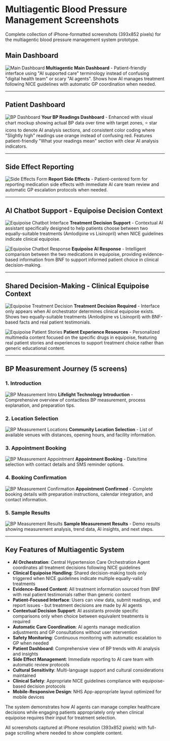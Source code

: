 # Multiagentic Blood Pressure Management Screenshots

Complete collection of iPhone-formatted screenshots (393x852 pixels) for the multiagentic blood pressure management system prototype.

## Main Dashboard

![Main Dashboard](mybp-main-ai-supported-care.png)
**Multiagentic Main Dashboard** - Patient-friendly interface using "AI supported care" terminology instead of confusing "digital health team" or scary "AI agents". Shows how AI manages treatment following NICE guidelines with automatic GP coordination when needed.

---

## Patient Dashboard

![BP Dashboard](mybp-dashboard-ai-supported-care.png)
**Your BP Readings Dashboard** - Enhanced with visual chart mockup showing actual BP data over time with target zones, ⭐ star icons to denote AI analysis sections, and consistent color coding where "Slightly high" readings use orange instead of confusing red. Features patient-friendly "What your readings mean" section with clear AI analysis indicators.

---

## Side Effect Reporting

![Side Effects Form](mybp-side-effects.png)
**Report Side Effects** - Patient-centered form for reporting medication side effects with immediate AI care team review and automatic GP escalation protocols when needed.

---

## AI Chatbot Support - Equipoise Decision Context

![Equipoise Chatbot Interface](shared-decision-equipoise-chatbot.png)
**Treatment Decision Support** - Contextual AI assistant specifically designed to help patients choose between two equally-suitable treatments (Amlodipine vs Lisinopril) when NICE guidelines indicate clinical equipoise.

![Equipoise Chatbot Response](shared-decision-equipoise-chatbot-response.png)
**Equipoise AI Response** - Intelligent comparison between the two medications in equipoise, providing evidence-based information from BNF to support informed patient choice in clinical decision-making.

---

## Shared Decision-Making - Clinical Equipoise Context

![Equipoise Treatment Decision](shared-decision-equipoise-final.png)
**Treatment Decision Required** - Interface only appears when AI orchestrator determines clinical equipoise exists. Shows two equally-suitable treatments (Amlodipine vs Lisinopril) with BNF-based facts and real patient testimonials.

![Equipoise Patient Stories](shared-decision-equipoise-multimedia.png)
**Patient Experience Resources** - Personalized multimedia content focused on the specific drugs in equipoise, featuring real patient stories and experiences to support treatment choice rather than generic educational content.

---

## BP Measurement Journey (5 screens)

### 1. Introduction
![BP Measurement Intro](bp-measurement-intro.png)
**Lifelight Technology Introduction** - Comprehensive overview of contactless BP measurement, process explanation, and preparation tips.

### 2. Location Selection
![BP Measurement Locations](bp-measurement-locations.png)
**Community Location Selection** - List of available venues with distances, opening hours, and facility information.

### 3. Appointment Booking
![BP Measurement Appointment](bp-measurement-appointment.png)
**Appointment Booking** - Date/time selection with contact details and SMS reminder options.

### 4. Booking Confirmation
![BP Measurement Confirmation](bp-measurement-confirmation.png)
**Appointment Confirmed** - Complete booking details with preparation instructions, calendar integration, and contact information.

### 5. Sample Results
![BP Measurement Results](bp-measurement-results.png)
**Sample Measurement Results** - Demo results showing measurement analysis, trend data, AI insights, and next steps.

---

## Key Features of Multiagentic System

- **AI Orchestration**: Central Hypertension Care Orchestration Agent coordinates all treatment decisions following NICE guidelines
- **Clinical Equipoise Handling**: Shared decision-making tools only triggered when NICE guidelines indicate multiple equally-valid treatments
- **Evidence-Based Content**: All treatment information sourced from BNF with real patient testimonials rather than generic content
- **Patient-Focused Interface**: Users can view data, submit readings, and report issues - but treatment decisions are made by AI agents
- **Contextual Decision Support**: AI assistants provide specific comparisons only when choice between equivalent treatments is required
- **Automatic Care Coordination**: AI agents manage medication adjustments and GP consultations without user intervention
- **Safety Monitoring**: Continuous monitoring with automatic escalation to GP when needed
- **Patient Dashboard**: Comprehensive view of BP trends with AI analysis and insights
- **Side Effect Management**: Immediate reporting to AI care team with automatic review protocols
- **Cultural Sensitivity**: Multi-language support and cultural considerations maintained
- **Clinical Safety**: Appropriate NICE guidelines compliance with equipoise-based decision protocols
- **Mobile-Responsive Design**: NHS App-appropriate layout optimized for mobile devices

The system demonstrates how AI agents can manage complex healthcare decisions while engaging patients appropriately only when clinical equipoise requires their input for treatment selection.

All screenshots captured at iPhone resolution (393x852 pixels) with full-page scrolling where needed to show complete content.